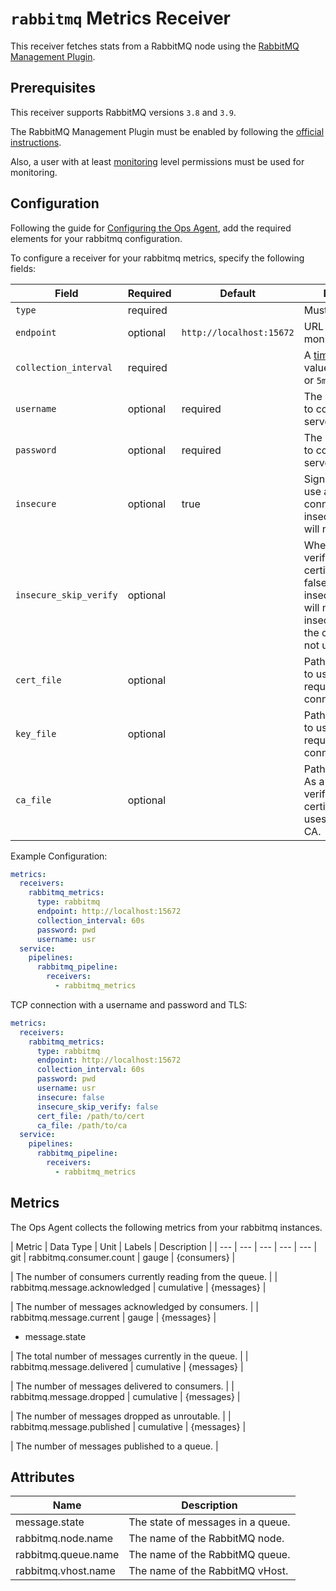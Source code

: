 # `rabbitmq` Metrics Receiver

This receiver fetches stats from a RabbitMQ node using the [RabbitMQ Management Plugin](https://www.rabbitmq.com/management.html).

## Prerequisites

This receiver supports RabbitMQ versions `3.8` and `3.9`.

The RabbitMQ Management Plugin must be enabled by following the [official instructions](https://www.rabbitmq.com/management.html#getting-started).

Also, a user with at least [monitoring](https://www.rabbitmq.com/management.html#permissions) level permissions must be used for monitoring.
## Configuration

Following the guide for [Configuring the Ops Agent](https://cloud.google.com/stackdriver/docs/solutions/agents/ops-agent/configuration#file-location), add the required elements for your rabbitmq configuration.

To configure a receiver for your rabbitmq metrics, specify the following fields:

| Field                   | Required | Default                         | Description |
| ---                     | ---      | ---                             | ---         |
| `type`                  | required |                                 | Must be `rabbitmq`. |
| `endpoint`              | optional | `http://localhost:15672`        | URL of node to be monitored |
| `collection_interval`   | required |                                 | A [time.Duration](https://pkg.go.dev/time#ParseDuration) value, such as `30s` or `5m`. |
| `username`              | optional | required                        | The username used to connect to the server. |
| `password`              | optional | required                        | The password used to connect to the server. |
| `insecure`              | optional | true                            | Signals whether to use a secure TLS connection or not. If insecure is true TLS will not be enabled. |
| `insecure_skip_verify`  | optional |                                 | Whether to skip verifying the certificate or not. A false value of insecure_skip_verify will not be used if insecure is true as the connection will not use TLS at all. |
| `cert_file`             | optional |                             | Path to the TLS cert to use for TLS required connections. |
| `key_file`              | optional |                             | Path to the TLS key to use for TLS required connections. |
| `ca_file`               | optional |                             | Path to the CA cert. As a client this verifies the server certificate. If empty, uses system root CA. |

Example Configuration:


```yaml
metrics:
  receivers:
    rabbitmq_metrics:
      type: rabbitmq 
      endpoint: http://localhost:15672
      collection_interval: 60s
      password: pwd
      username: usr
  service:
    pipelines:
      rabbitmq_pipeline:
        receivers:
          - rabbitmq_metrics
```

TCP connection with a username and password and TLS:

```yaml
metrics:
  receivers:
    rabbitmq_metrics:
      type: rabbitmq 
      endpoint: http://localhost:15672
      collection_interval: 60s
      password: pwd
      username: usr
      insecure: false
      insecure_skip_verify: false
      cert_file: /path/to/cert
      ca_file: /path/to/ca
  service:
    pipelines:
      rabbitmq_pipeline:
        receivers:
          - rabbitmq_metrics
```

## Metrics

The Ops Agent collects the following metrics from your rabbitmq instances.

| Metric                                                 | Data Type | Unit        | Labels                          | Description    |
| ---                                                    | ---       | ---         | ---                             | ---            | git 
| rabbitmq.consumer.count | gauge | {consumers} | <ul> </ul>  | The number of consumers currently reading from the queue. |
| rabbitmq.message.acknowledged | cumulative | {messages} | <ul> </ul>  | The number of messages acknowledged by consumers. |
| rabbitmq.message.current | gauge | {messages} | <ul> <li>message.state</li> </ul>  | The total number of messages currently in the queue. |
| rabbitmq.message.delivered | cumulative | {messages} | <ul> </ul>  | The number of messages delivered to consumers. |
| rabbitmq.message.dropped | cumulative | {messages} | <ul> </ul>  | The number of messages dropped as unroutable. |
| rabbitmq.message.published | cumulative | {messages} | <ul> </ul>  | The number of messages published to a queue. |

## Attributes

| Name | Description |
| ---- | ----------- |
| message.state | The state of messages in a queue. |
| rabbitmq.node.name | The name of the RabbitMQ node. |
| rabbitmq.queue.name | The name of the RabbitMQ queue. |
| rabbitmq.vhost.name | The name of the RabbitMQ vHost. |